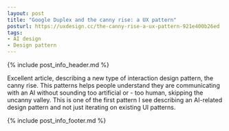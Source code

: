 ```yaml
---
layout: post
title: "Google Duplex and the canny rise: a UX pattern"
posturl: https://uxdesign.cc/the-canny-rise-a-ux-pattern-921e400b26ed
tags:
- AI design
- Design pattern
---
```


{% include post_info_header.md %}

Excellent article, describing a new type of interaction design pattern, the canny rise. This patterns helps people understand they are communicating with an AI without sounding too artificial or - too human, skipping the uncanny valley. This is one of the first pattern I see describing an AI-related design pattern and not just iterating on existing UI patterns.

<!--more-->
{% include post_info_footer.md %}

